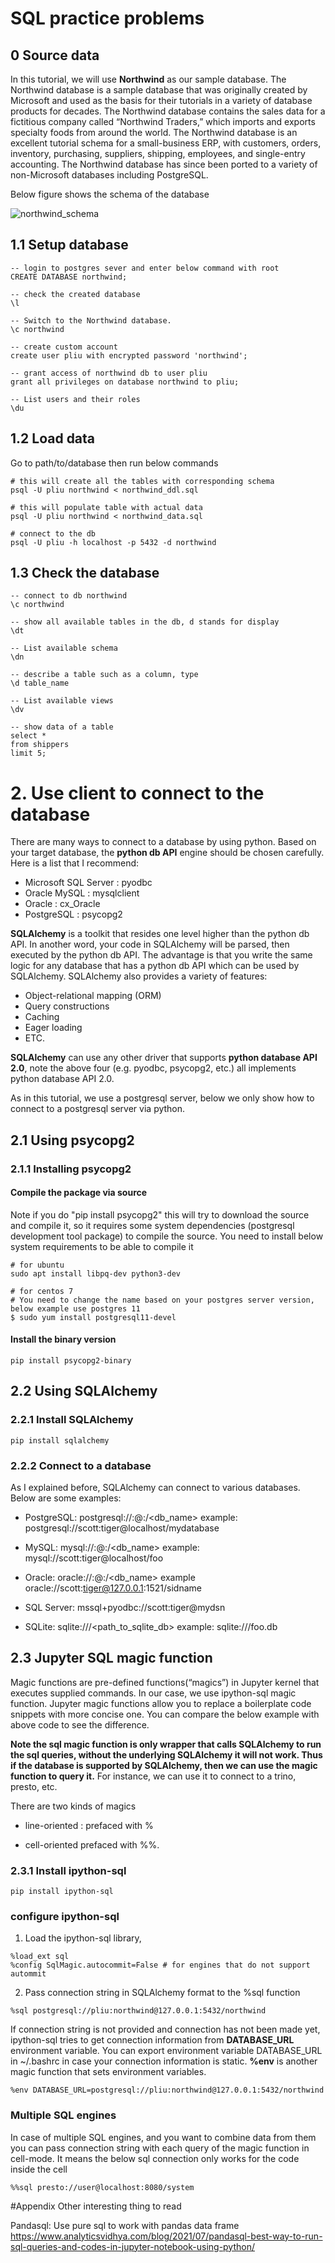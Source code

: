 # SQL practice problems

## 0 Source data

In this tutorial, we will use **Northwind** as our sample database. The Northwind database is a sample database that was
originally created by Microsoft and used as the basis for their tutorials in a variety of database products for decades.
The Northwind database contains the sales data for a fictitious company called “Northwind Traders,” which imports and
exports specialty foods from around the world. The Northwind database is an excellent tutorial schema for a
small-business ERP, with customers, orders, inventory, purchasing, suppliers, shipping, employees, and single-entry
accounting. The Northwind database has since been ported to a variety of non-Microsoft databases including PostgreSQL.

Below figure shows the schema of the database 

![northwind_schema](https://raw.githubusercontent.com/pengfei99/LearningSQL/main/SQL_practice_problems/img/northwind_schema.PNG)

## 1.1 Setup database

```postgresql
-- login to postgres sever and enter below command with root
CREATE DATABASE northwind;

-- check the created database
\l

-- Switch to the Northwind database.
\c northwind

-- create custom account
create user pliu with encrypted password 'northwind';

-- grant access of northwind db to user pliu
grant all privileges on database northwind to pliu;

-- List users and their roles
\du
```

## 1.2 Load data

Go to path/to/database then run below commands

```shell
# this will create all the tables with corresponding schema 
psql -U pliu northwind < northwind_ddl.sql

# this will populate table with actual data
psql -U pliu northwind < northwind_data.sql

# connect to the db
psql -U pliu -h localhost -p 5432 -d northwind

```

## 1.3 Check the database

```postgresql
-- connect to db northwind
\c northwind

-- show all available tables in the db, d stands for display
\dt

-- List available schema
\dn

-- describe a table such as a column, type
\d table_name

-- List available views
\dv

-- show data of a table
select *
from shippers
limit 5;
```

# 2. Use client to connect to the database

There are many ways to connect to a database by using python. Based on your target database, the **python db API**
engine should be chosen carefully. Here is a list that I recommend:

- Microsoft SQL Server : pyodbc
- Oracle MySQL : mysqlclient
- Oracle : cx_Oracle
- PostgreSQL : psycopg2

**SQLAlchemy** is a toolkit that resides one level higher than the python db API. In another word, your code in
SQLAlchemy will be parsed, then executed by the python db API. The advantage is that you write the same logic for any
database that has a python db API which can be used by SQLAlchemy. SQLAlchemy also provides a variety of features:

- Object-relational mapping (ORM)
- Query constructions
- Caching
- Eager loading
- ETC.

**SQLAlchemy** can use any other driver that supports **python database API 2.0**, note the above four
(e.g. pyodbc, psycopg2, etc.) all implements python database API 2.0.

As in this tutorial, we use a postgresql server, below we only show how to connect to a postgresql server via python.

## 2.1 Using psycopg2

### 2.1.1 Installing psycopg2

#### Compile the package via source

Note if you do "pip install psycopg2" this will try to download the source and compile it, so it requires some system
dependencies (postgresql development tool package) to compile the source. You need to install below system requirements
to be able to compile it

```shell
# for ubuntu
sudo apt install libpq-dev python3-dev

# for centos 7
# You need to change the name based on your postgres server version, below example use postgres 11
$ sudo yum install postgresql11-devel
```

#### Install the binary version

```shell
pip install psycopg2-binary
```

## 2.2 Using SQLAlchemy

### 2.2.1 Install SQLAlchemy

```shell
pip install sqlalchemy
```

### 2.2.2 Connect to a database

As I explained before, SQLAlchemy can connect to various databases. Below are some examples:

- PostgreSQL: postgresql://<login>:<pwd>@<host>:<port>/<db_name>
  example: postgresql://scott:tiger@localhost/mydatabase

- MySQL: mysql://<login>:<pwd>@<host>:<port>/<db_name>
  example: mysql://scott:tiger@localhost/foo

- Oracle: oracle://<login>:<pwd>@<host>:<port>/<db_name>
  example oracle://scott:tiger@127.0.0.1:1521/sidname

- SQL Server: mssql+pyodbc://scott:tiger@mydsn

- SQLite: sqlite:///<path_to_sqlite_db>
  example: sqlite:///foo.db

## 2.3 Jupyter SQL magic function
Magic functions are pre-defined functions(“magics”) in Jupyter kernel that executes supplied commands. In our case, we 
use ipython-sql magic function. Jupyter magic functions allow you to replace a boilerplate code snippets with more
concise one. You can compare the below example with above code to see the difference.


**Note the sql magic function is only wrapper that calls SQLAlchemy to run the sql queries, without the underlying SQLAlchemy
it will not work. Thus if the database is supported by SQLAlchemy, then we can use the magic function to query it.** 
For instance, we can use it to connect to a trino, presto, etc.

There are two kinds of magics 
- line-oriented : prefaced with %
  
- cell-oriented prefaced with %%. 

### 2.3.1 Install ipython-sql
```shell
pip install ipython-sql
```

### configure ipython-sql

1. Load the ipython-sql library, 
   
```jupyter
%load_ext sql
%config SqlMagic.autocommit=False # for engines that do not support autommit
```

2. Pass connection string in SQLAlchemy format to the %sql function

```jupyter
%sql postgresql://pliu:northwind@127.0.0.1:5432/northwind
```

If connection string is not provided and connection has not been made yet, ipython-sql tries to get connection 
information from **DATABASE_URL** environment variable. You can export environment variable DATABASE_URL in ~/.bashrc 
in case your connection information is static. **%env** is another magic function that sets environment variables.

```jupyter
%env DATABASE_URL=postgresql://pliu:northwind@127.0.0.1:5432/northwind
```
### Multiple SQL engines
In case of multiple SQL engines, and you want to combine data from them you can pass connection string with 
each query of the magic function in cell-mode. It means the below sql connection only works for the code inside the cell

```jupyter
%%sql presto://user@localhost:8080/system
```

#Appendix Other interesting thing to read

Pandasql: Use pure sql to work with pandas data frame
https://www.analyticsvidhya.com/blog/2021/07/pandasql-best-way-to-run-sql-queries-and-codes-in-jupyter-notebook-using-python/